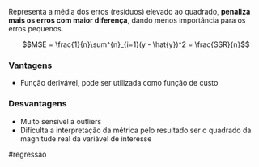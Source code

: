 Representa a média dos erros (resíduos) elevado ao quadrado, **penaliza mais os erros com maior diferença**, dando menos importância para os erros pequenos.

$$MSE = \frac{1}{n}\sum^{n}_{i=1}(y - \hat{y})^2 = \frac{SSR}{n}$$
### Vantagens
- Função derivável, pode ser utilizada como função de custo

### Desvantagens
- Muito sensível a outliers
- Dificulta a interpretação da métrica pelo resultado ser o quadrado da magnitude real da variável de interesse

#regressão 